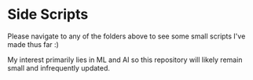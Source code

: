 Side Scripts
===
Please navigate to any of the folders above to see some small scripts I've made thus far :)


My interest primarily lies in ML and AI so this repository will likely remain small and infrequently updated.
